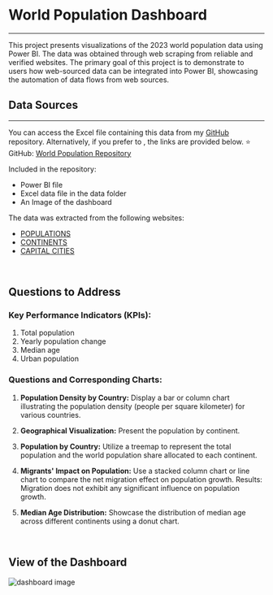 

# World Population Dashboard
---
This project presents visualizations of the 2023 world population data using Power BI. The data was obtained through web scraping from reliable and verified websites. The primary goal of this project is to demonstrate to users how web-sourced data can be integrated into Power BI, showcasing the automation of data flows from web sources.
<br>

## Data Sources
---
You can access the Excel file containing this data from my [GitHub](https://github.com/onisj/PowerBI_Dashboards) repository. Alternatively, if you prefer to , the links are provided below.
⭐ GitHub: [World Population Repository](https://github.com/onisj/PowerBI_Dashboards)

Included in the repository:

- Power BI file
- Excel data file in the data folder
- An Image of the dashboard

The data was extracted from the following websites:
- [POPULATIONS](https://www.worldometers.info/world-population/population-by-country/)
- [CONTINENTS](https://worldpopulationreview.com/country-rankings/list-of-countries-by-continent)
- [CAPITAL CITIES](https://geographyfieldwork.com/WorldCapitalCities.htm) 
<br>

## Questions to Address
### Key Performance Indicators (KPIs):
1. Total population
2. Yearly population change
3. Median age
4. Urban population

### Questions and Corresponding Charts:
1. __Population Density by Country:__
Display a bar or column chart illustrating the population density (people per square kilometer) for various countries.

2. __Geographical Visualization:__
Present the population by continent.

3. __Population by Country:__
Utilize a treemap to represent the total population and the world population share allocated to each continent.

4. __Migrants' Impact on Population:__
Use a stacked column chart or line chart to compare the net migration effect on population growth.
Results: Migration does not exhibit any significant influence on population growth.

5. __Median Age Distribution:__
Showcase the distribution of median age across different continents using a donut chart.
<br>

## View of the Dashboard
![dashboard image]("./image/dashboard.png")

